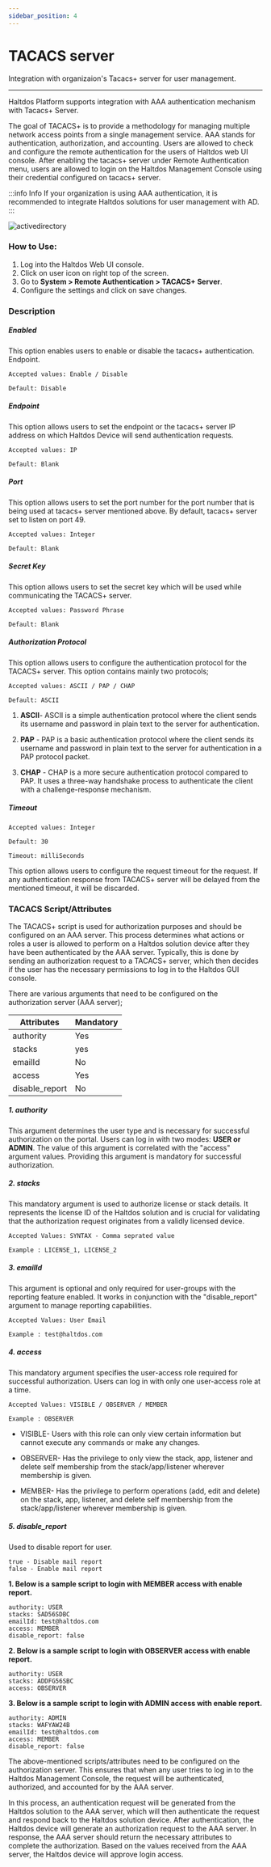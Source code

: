 ```yaml
---
sidebar_position: 4
---
```


# TACACS server

Integration with organizaion's Tacacs+ server for user management.

---

Haltdos Platform supports integration with AAA authentication mechanism with Tacacs+ Server.

The goal of TACACS+ is to provide a methodology for managing multiple network access points from a single management service. AAA stands for authentication, authorization, and accounting. Users are allowed to check and configure the remote authentication for the users of Haltdos web UI console. After enabling the tacacs+ server under Remote Authentication menu, users are allowed to login on the Haltdos Management Console using their credential configured on tacacs+ server.


:::info Info
If your organization is using AAA authentication, it is recommended to integrate Haltdos solutions for user management with AD.
:::

![activedirectory](/img/platform/v8/docs/tacacs.png)

### How to Use:

1. Log into the Haltdos Web UI console.
2. Click on user icon on right top of the screen.
3. Go to **System > Remote Authentication > TACACS+ Server**.
4. Configure the settings and click on save changes.

### Description

##### **Enabled**

This option enables users to enable or disable the tacacs+ authentication.
Endpoint.

    Accepted values: Enable / Disable

    Default: Disable 

##### **Endpoint**

This option allows users to set the endpoint or the tacacs+ server IP address on which Haltdos Device will send authentication requests.

    Accepted values: IP

    Default: Blank 

##### **Port**

This option allows users to set the port number for the port number that is being used at tacacs+ server mentioned above. By default, tacacs+ server set to listen on port 49.

    Accepted values: Integer

    Default: Blank 

##### **Secret Key**

This option allows users to set the secret key which will be used while communicating the TACACS+ server.

    Accepted values: Password Phrase

    Default: Blank 

##### **Authorization Protocol**

This option allows users to configure the authentication protocol for the TACACS+ server. This option contains mainly two protocols;

    Accepted values: ASCII / PAP / CHAP

    Default: ASCII 

1. **ASCII**- ASCII is a simple authentication protocol where the client sends its username and password in plain text to the server for authentication.

2. **PAP** - PAP is a basic authentication protocol where the client sends its username and password in plain text to the server for authentication in a PAP protocol packet.

3. **CHAP** - CHAP is a more secure authentication protocol compared to PAP. It uses a three-way handshake process to authenticate the client with a challenge-response mechanism.

##### **Timeout**

    Accepted values: Integer

    Default: 30 
    
    Timeout: milliSeconds 

This option allows users to configure the request timeout for the request. If any authentication response from TACACS+ server will be delayed from the mentioned timeout, it will be discarded.

### TACACS Script/Attributes

The TACACS+ script is used for authorization purposes and should be configured on an AAA server. This process determines what actions or roles a user is allowed to perform on a Haltdos solution device after they have been authenticated by the AAA server. Typically, this is done by sending an authorization request to a TACACS+ server, which then decides if the user has the necessary permissions to log in to the Haltdos GUI console.

There are various arguments that need to be configured on the authorization server (AAA server);  


| Attributes      | Mandatory |
| ----------- | ----------- |
| authority      | Yes       |
| stacks | yes    |
| emailId   | No        |
| access   | Yes     |
| disable_report | No    |

##### 1. **authority**
This argument determines the user type and is necessary for successful authorization on the portal. Users can log in with two modes: **USER or ADMIN**. The value of this argument is correlated with the "access" argument values. Providing this argument is mandatory for successful authorization.

##### 2. **stacks**  
This mandatory argument is used to authorize license or stack details. It represents the license ID of the Haltdos solution and is crucial for validating that the authorization request originates from a validly licensed device.

    Accepted Values: SYNTAX - Comma seprated value

    Example : LICENSE_1, LICENSE_2 

##### 3. **emailId**
This argument is optional and only required for user-groups with the reporting feature enabled. It works in conjunction with the "disable_report" argument to manage reporting capabilities.

    Accepted Values: User Email

    Example : test@haltdos.com 

##### 4. **access**
This mandatory argument specifies the user-access role required for successful authorization. Users can log in with only one user-access role at a time.

    Accepted Values: VISIBLE / OBSERVER / MEMBER

    Example : OBSERVER 

- VISIBLE- Users with this role can only view certain information but cannot execute any commands or make any changes.

- OBSERVER- Has the privilege to only view the stack, app, listener and delete self membership from the stack/app/listener wherever membership is given.

- MEMBER- Has the privilege to perform operations (add, edit and delete) on the stack, app, listener, and delete self membership from the stack/app/listener wherever membership is given.

##### 5. **disable_report**
Used to disable report for user.

    true - Disable mail report
    false - Enable mail report

**1. Below is a sample script to login with MEMBER access with enable report.**

    authority: USER
    stacks: SAD56SDBC
    emailId: test@haltdos.com
    access: MEMBER
    disable_report: false

**2. Below is a sample script to login with OBSERVER access with enable report.**

    authority: USER
    stacks: ADDFG56SBC
    access: OBSERVER

**3. Below is a sample script to login with ADMIN access with enable report.**

    authority: ADMIN
    stacks: WAFYAW24B
    emailId: test@haltdos.com
    access: MEMBER
    disable_report: false

The above-mentioned scripts/attributes need to be configured on the authorization server. This ensures that when any user tries to log in to the Haltdos Management Console, the request will be authenticated, authorized, and accounted for by the AAA server.

In this process, an authentication request will be generated from the Haltdos solution to the AAA server, which will then authenticate the request and respond back to the Haltdos solution device. After authentication, the Haltdos device will generate an authorization request to the AAA server. In response, the AAA server should return the necessary attributes to complete the authorization. Based on the values received from the AAA server, the Haltdos device will approve login access.